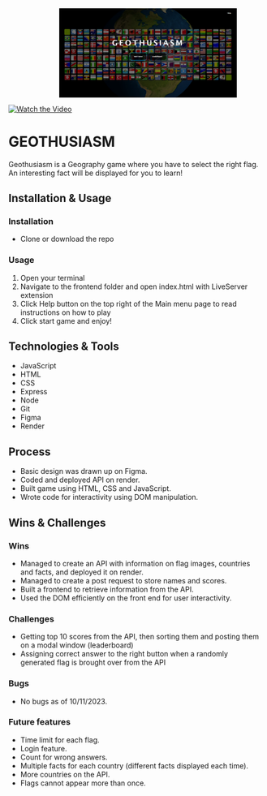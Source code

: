 <img align="center" width="350px" alt="Coding" style="margin-left:100px;" src="https://github.com/Booshrat/geothusiasm/blob/main/geo-thumbnail.png" />

[![Watch the Video](https://www.dropbox.com/scl/fi/f693gjxb77i80wt2pd7f6/geo-thumbnail.png?rlkey=5tl81n38w83z9ct38gcyri552&dl=0)](https://www.dropbox.com/scl/fi/nsvrlmdmn1kt3usqjpgeg/geothusiasm.wmv?rlkey=lfds87e8fg40qax0s0wk394cg&dl=0)

# GEOTHUSIASM
Geothusiasm is a Geography game where you have to select the right flag. An interesting fact will be displayed for you to learn!
## Installation & Usage
### Installation
- Clone or download the repo
### Usage
1. Open your terminal
2. Navigate to the frontend folder and open index.html with LiveServer extension
3. Click Help button on the top right of the Main menu page to read instructions on how to play
4. Click start game and enjoy!
## Technologies & Tools
- JavaScript
- HTML
- CSS
- Express
- Node
- Git
- Figma
- Render
## Process
- Basic design was drawn up on Figma.
- Coded and deployed API on render.
- Built game using HTML, CSS and JavaScript.
- Wrote code for interactivity using DOM manipulation.
## Wins & Challenges
### Wins
- Managed to create an API with information on flag images, countries and facts, and deployed it on render.
- Managed to create a post request to store names and scores.
- Built a frontend to retrieve information from the API.
- Used the DOM efficiently on the front end for user interactivity.
### Challenges
- Getting top 10 scores from the API, then sorting them and posting them on a modal window (leaderboard)
- Assigning correct answer to the right button when a randomly generated flag is brought over from the API
### Bugs
- No bugs as of 10/11/2023.
### Future features
- Time limit for each flag.
- Login feature.
- Count for wrong answers.
- Multiple facts for each country (different facts displayed each time).
- More countries on the API.
- Flags cannot appear more than once.

